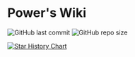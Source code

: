 # Power's Wiki

![GitHub last commit](https://img.shields.io/github/last-commit/linyuxuanlin/Wiki_Docusaurus)
![GitHub repo size](https://img.shields.io/github/repo-size/linyuxuanlin/Wiki_Docusaurus)



[![Star History Chart](https://api.star-history.com/svg?repos=linyuxuanlin/wiki_docusaurus&type=Timeline)](https://star-history.com/#linyuxuanlin/wiki_docusaurus&Timeline)
